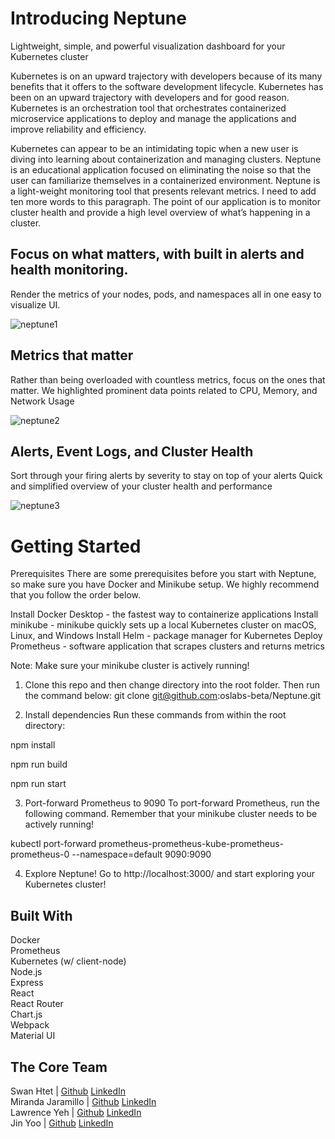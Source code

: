 # Introducing Neptune

Lightweight, simple, and powerful visualization dashboard for your Kubernetes cluster

Kubernetes is on an upward trajectory with developers because of its many benefits that it offers to the software development lifecycle.
Kubernetes has been on an upward trajectory with developers and for good reason.
Kubernetes is an orchestration tool that orchestrates containerized microservice applications to deploy and manage the applications and improve reliability and efficiency. 

Kubernetes can appear to be an intimidating topic when a new user is diving into learning about containerization and managing clusters. Neptune is an educational application focused on eliminating the noise so that the user can familiarize themselves in a containerized environment. Neptune is a light-weight monitoring tool that presents relevant metrics. I need to add ten more words to this paragraph. The point of our application is to monitor cluster health and provide a high level overview of what’s happening in a cluster.

## Focus on what matters, with built in alerts and health monitoring.

Render the metrics of your nodes, pods, and namespaces all in one easy to visualize UI.

![neptune1](https://user-images.githubusercontent.com/96557317/180123940-4a9f50bc-a63e-45fd-904a-d3b346686138.gif)

## Metrics that matter

Rather than being overloaded with countless metrics, focus on the ones that matter. We highlighted prominent data points related to CPU, Memory, and Network Usage

![neptune2](https://user-images.githubusercontent.com/96557317/180123960-78356a62-17bd-495b-bac9-179a34449796.gif)

## Alerts, Event Logs, and Cluster Health

Sort through your firing alerts by severity to stay on top of your alerts
Quick and simplified overview of your cluster health and performance

![neptune3](https://user-images.githubusercontent.com/96557317/180123967-93d53f8c-aed1-4e67-8d96-963554b87f63.gif)

# Getting Started

Prerequisites
There are some prerequisites before you start with Neptune, so make sure you have Docker and Minikube setup. We highly recommend that you follow the order below.

Install Docker Desktop - the fastest way to containerize applications
Install minikube - minikube quickly sets up a local Kubernetes cluster on macOS, Linux, and Windows
Install Helm - package manager for Kubernetes
Deploy Prometheus - software application that scrapes clusters and returns metrics

Note: Make sure your minikube cluster is actively running!

1. Clone this repo and then change directory into the root folder. Then run the command below:
   git clone git@github.com:oslabs-beta/Neptune.git

2. Install dependencies
   Run these commands from within the root directory:

npm install

npm run build

npm run start

3. Port-forward Prometheus to 9090
   To port-forward Prometheus, run the following command. Remember that your minikube cluster needs to be actively running!

kubectl port-forward prometheus-prometheus-kube-prometheus-prometheus-0 --namespace=default 9090:9090

4. Explore Neptune!
   Go to http://localhost:3000/ and start exploring your Kubernetes cluster!

## Built With

Docker </br>
Prometheus</br>
Kubernetes (w/ client-node)</br>
Node.js</br>
Express</br>
React</br>
React Router</br>
Chart.js</br>
Webpack</br>
Material UI</br>

## The Core Team

Swan Htet | <a href="https://github.com/swanhtethtetswan">Github</a> <a href="https://www.linkedin.com/in/swan-htet-htet-swan/">LinkedIn</a> </br>
Miranda Jaramillo | <a href="https://github.com/mirandajaramillo">Github</a> <a href="https://www.linkedin.com/in/miranda-jaramillo/">LinkedIn</a> </br>
Lawrence Yeh | <a href="https://github.com/lawyeh">Github</a> <a href="https://www.linkedin.com/in/lawyeh/">LinkedIn</a> </br>
Jin Yoo | <a href="https://github.com/iyoojin">Github</a> <a href="https://www.linkedin.com/in/iyoojin/">LinkedIn</a> </br>
